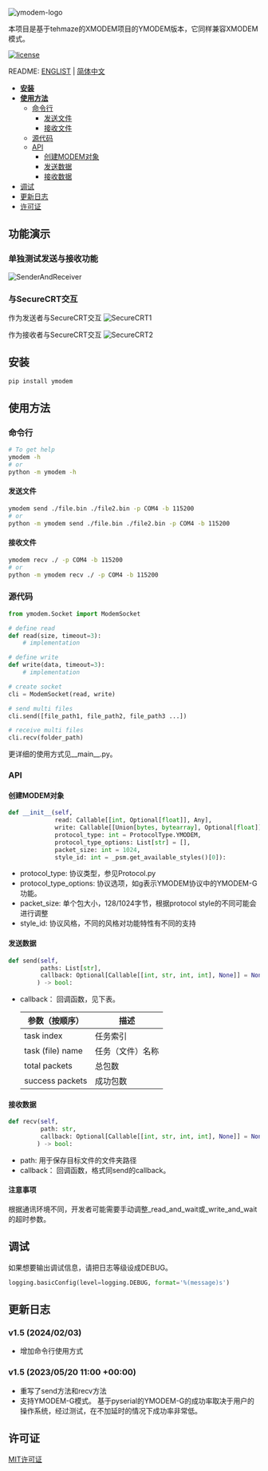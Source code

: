 ![ymodem-logo](https://raw.githubusercontent.com/alexwoo1900/ymodem/master/docs/assets/ymodem-logo.png)

本项目是基于tehmaze的XMODEM项目的YMODEM版本，它同样兼容XMODEM模式。

[![license](https://img.shields.io/github/license/mashape/apistatus.svg)](https://opensource.org/licenses/MIT)

README: [ENGLIST](https://github.com/alexwoo1900/ymodem/blob/master/README.md) | [简体中文](https://github.com/alexwoo1900/ymodem/blob/master/README_CN.md)

- [**安装**](#安装)
- [**使用方法**](#使用方法)
  - [命令行](#命令行) 
    - [发送文件](#发送文件)
    - [接收文件](#接收文件)
  - [源代码](#源代码)
  - [API](#api)
    - [创建MODEM对象](#创建MODEM对象)
    - [发送数据](#发送数据)
    - [接收数据](#接收数据)
- [调试](#调试)
- [更新日志](#更新日志)
- [许可证](#许可证)

## 功能演示

### 单独测试发送与接收功能 

![SenderAndReceiver](https://raw.githubusercontent.com/alexwoo1900/ymodem/master/docs/assets/console_test.gif)

### 与SecureCRT交互

作为发送者与SecureCRT交互
![SecureCRT1](https://raw.githubusercontent.com/alexwoo1900/ymodem/master/docs/assets/sender.gif)

作为接收者与SecureCRT交互
![SecureCRT2](https://raw.githubusercontent.com/alexwoo1900/ymodem/master/docs/assets/receiver.gif)

## 安装
```Bash
pip install ymodem
```

## 使用方法

### 命令行

```Bash
# To get help
ymodem -h
# or
python -m ymodem -h
```

#### 发送文件
```Bash
ymodem send ./file.bin ./file2.bin -p COM4 -b 115200
# or
python -m ymodem send ./file.bin ./file2.bin -p COM4 -b 115200
```

#### 接收文件
```Bash
ymodem recv ./ -p COM4 -b 115200
# or
python -m ymodem recv ./ -p COM4 -b 115200
```

### 源代码

```python
from ymodem.Socket import ModemSocket

# define read
def read(size, timeout=3):
    # implementation

# define write
def write(data, timeout=3):
    # implementation

# create socket
cli = ModemSocket(read, write)

# send multi files
cli.send([file_path1, file_path2, file_path3 ...])

# receive multi files
cli.recv(folder_path)
```

更详细的使用方式见__main__.py。

### API

#### 创建MODEM对象

```python
def __init__(self, 
             read: Callable[[int, Optional[float]], Any], 
             write: Callable[[Union[bytes, bytearray], Optional[float]], Any], 
             protocol_type: int = ProtocolType.YMODEM, 
             protocol_type_options: List[str] = [],
             packet_size: int = 1024,
             style_id: int = _psm.get_available_styles()[0]):
```
- protocol_type: 协议类型，参见Protocol.py
- protocol_type_options: 协议选项，如g表示YMODEM协议中的YMODEM-G功能。
- packet_size: 单个包大小，128/1024字节，根据protocol style的不同可能会进行调整
- style_id: 协议风格，不同的风格对功能特性有不同的支持

#### 发送数据

```python
def send(self, 
         paths: List[str], 
         callback: Optional[Callable[[int, str, int, int], None]] = None
        ) -> bool:
```
- callback： 回调函数，见下表。

    参数（按顺序） | 描述
    -|-
    task index | 任务索引
    task (file) name | 任务（文件）名称
    total packets | 总包数
    success packets | 成功包数


#### 接收数据

```python
def recv(self, 
         path: str, 
         callback: Optional[Callable[[int, str, int, int], None]] = None
        ) -> bool:
```
- path: 用于保存目标文件的文件夹路径
- callback： 回调函数，格式同send的callback。

#### 注意事项

根据通讯环境不同，开发者可能需要手动调整_read_and_wait或_write_and_wait的超时参数。

## 调试

如果想要输出调试信息，请把日志等级设成DEBUG。

```python
logging.basicConfig(level=logging.DEBUG, format='%(message)s')
```

## 更新日志

### v1.5 (2024/02/03)

- 增加命令行使用方式

### v1.5 (2023/05/20 11:00 +00:00)

- 重写了send方法和recv方法
- 支持YMODEM-G模式。
    基于pyserial的YMODEM-G的成功率取决于用户的操作系统，经过测试，在不加延时的情况下成功率非常低。

## 许可证
[MIT许可证](https://opensource.org/licenses/MIT)